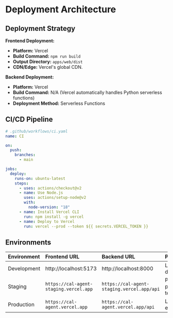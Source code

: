 # Deployment Architecture

## Deployment Strategy

**Frontend Deployment:**

- **Platform:** Vercel
- **Build Command:** `npm run build`
- **Output Directory:** `apps/web/dist`
- **CDN/Edge:** Vercel's global CDN.

**Backend Deployment:**

- **Platform:** Vercel
- **Build Command:** N/A (Vercel automatically handles Python serverless functions)
- **Deployment Method:** Serverless Functions

## CI/CD Pipeline

```yaml
# .github/workflows/ci.yaml
name: CI

on:
  push:
    branches:
      - main

jobs:
  deploy:
    runs-on: ubuntu-latest
    steps:
      - uses: actions/checkout@v2
      - name: Use Node.js
        uses: actions/setup-node@v2
        with:
          node-version: "18"
      - name: Install Vercel CLI
        run: npm install -g vercel
      - name: Deploy to Vercel
        run: vercel --prod --token ${{ secrets.VERCEL_TOKEN }}
```

## Environments

| Environment | Frontend URL                           | Backend URL                                | Purpose                |
| :---------- | :------------------------------------- | :----------------------------------------- | :--------------------- |
| Development | http://localhost:5173                  | http://localhost:8000                      | Local development      |
| Staging     | `https://cal-agent-staging.vercel.app` | `https://cal-agent-staging.vercel.app/api` | Pre-production testing |
| Production  | `https://cal-agent.vercel.app`         | `https://cal-agent.vercel.app/api`         | Live environment       |
